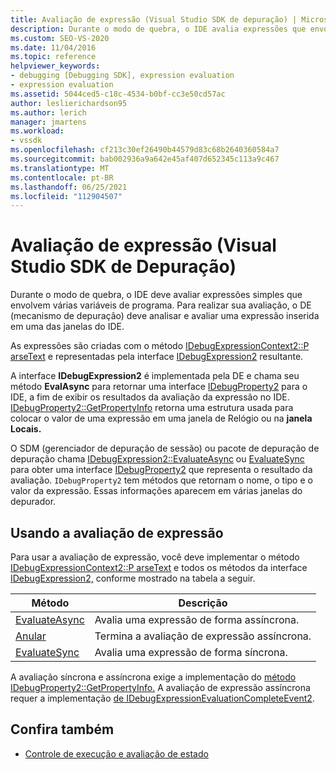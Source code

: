 ```yaml
---
title: Avaliação de expressão (Visual Studio SDK de depuração) | Microsoft Docs
description: Durante o modo de quebra, o IDE avalia expressões que envolvem variáveis de programa. Saiba como o mecanismo de depuração analisa e avalia uma expressão.
ms.custom: SEO-VS-2020
ms.date: 11/04/2016
ms.topic: reference
helpviewer_keywords:
- debugging [Debugging SDK], expression evaluation
- expression evaluation
ms.assetid: 5044ced5-c18c-4534-b0bf-cc3e50cd57ac
author: leslierichardson95
ms.author: lerich
manager: jmartens
ms.workload:
- vssdk
ms.openlocfilehash: cf213c30ef26490b44579d83c68b2640360584a7
ms.sourcegitcommit: bab002936a9a642e45af407d652345c113a9c467
ms.translationtype: MT
ms.contentlocale: pt-BR
ms.lasthandoff: 06/25/2021
ms.locfileid: "112904507"
---
```

# <a name="expression-evaluation-visual-studio-debugging-sdk"></a>Avaliação de expressão (Visual Studio SDK de Depuração)
Durante o modo de quebra, o IDE deve avaliar expressões simples que envolvem várias variáveis de programa. Para realizar sua avaliação, o DE (mecanismo de depuração) deve analisar e avaliar uma expressão inserida em uma das janelas do IDE.

 As expressões são criadas com o método [IDebugExpressionContext2::P arseText](../../extensibility/debugger/reference/idebugexpressioncontext2-parsetext.md) e representadas pela interface [IDebugExpression2](../../extensibility/debugger/reference/idebugexpression2.md) resultante.

 A interface **IDebugExpression2** é implementada pela DE e chama seu método **EvalAsync** para retornar uma interface [IDebugProperty2](../../extensibility/debugger/reference/idebugproperty2.md) para o IDE, a fim de exibir os resultados da avaliação da expressão no IDE. [IDebugProperty2::GetPropertyInfo](../../extensibility/debugger/reference/idebugproperty2-getpropertyinfo.md) retorna uma estrutura usada para colocar o  valor de uma expressão em uma janela de Relógio ou na **janela Locais.**

 O SDM (gerenciador de depuração de sessão) ou pacote de depuração de depuração chama [IDebugExpression2::EvaluateAsync](../../extensibility/debugger/reference/idebugexpression2-evaluateasync.md) ou [EvaluateSync](../../extensibility/debugger/reference/idebugexpression2-evaluatesync.md) para obter uma interface [IDebugProperty2](../../extensibility/debugger/reference/idebugproperty2.md) que representa o resultado da avaliação. `IDebugProperty2` tem métodos que retornam o nome, o tipo e o valor da expressão. Essas informações aparecem em várias janelas do depurador.

## <a name="using-expression-evaluation"></a>Usando a avaliação de expressão
 Para usar a avaliação de expressão, você deve implementar o método [IDebugExpressionContext2::P arseText](../../extensibility/debugger/reference/idebugexpressioncontext2-parsetext.md) e todos os métodos da interface [IDebugExpression2,](../../extensibility/debugger/reference/idebugexpression2.md) conforme mostrado na tabela a seguir.

|Método|Descrição|
|------------|-----------------|
|[EvaluateAsync](../../extensibility/debugger/reference/idebugexpression2-evaluateasync.md)|Avalia uma expressão de forma assíncrona.|
|[Anular](../../extensibility/debugger/reference/idebugexpression2-abort.md)|Termina a avaliação de expressão assíncrona.|
|[EvaluateSync](../../extensibility/debugger/reference/idebugexpression2-evaluatesync.md)|Avalia uma expressão de forma síncrona.|

 A avaliação síncrona e assíncrona exige a implementação do [método IDebugProperty2::GetPropertyInfo.](../../extensibility/debugger/reference/idebugproperty2-getpropertyinfo.md) A avaliação de expressão assíncrona requer a implementação [de IDebugExpressionEvaluationCompleteEvent2](../../extensibility/debugger/reference/idebugexpressionevaluationcompleteevent2.md).

## <a name="see-also"></a>Confira também
- [Controle de execução e avaliação de estado](../../extensibility/debugger/execution-control-and-state-evaluation.md)
